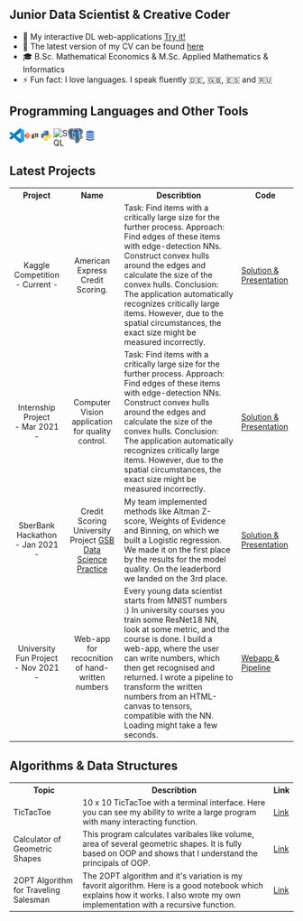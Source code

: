 
## Junior Data Scientist & Creative Coder

- 🔭 My interactive DL web-applications [Try it!][website]
- 📑 The latest version of my CV can be found [here][CV]
- 🎓 B.Sc. Mathematical Economics & M.Sc. Applied Mathematics & Informatics
- ⚡ Fun fact: I love languages. I speak fluently 🇩🇪, 🇬🇧, 🇪🇸 and 🇷🇺

## Programming Languages and Other Tools

<img align="left" alt="Visual Studio Code" width="26px" src="https://raw.githubusercontent.com/github/explore/80688e429a7d4ef2fca1e82350fe8e3517d3494d/topics/visual-studio-code/visual-studio-code.png" />
<img align="left" alt="Git" width="26px" src="https://raw.githubusercontent.com/github/explore/80688e429a7d4ef2fca1e82350fe8e3517d3494d/topics/git/git.png" />
<img align="left" alt="Git" width="26px" src="https://raw.githubusercontent.com/github/explore/80688e429a7d4ef2fca1e82350fe8e3517d3494d/topics/python/python.png" />
<img align="left" alt="SQL" width="26px" src="https://www.pngall.com/wp-content/uploads/2017/05/Copyright-Symbol-R-Free-Download-PNG.png" />
<img align="left" alt="Git" width="26px" src="https://raw.githubusercontent.com/github/explore/80688e429a7d4ef2fca1e82350fe8e3517d3494d/topics/postgresql/postgresql.png" />
<img align="left" alt="SQL" width="26px" src="https://raw.githubusercontent.com/github/explore/80688e429a7d4ef2fca1e82350fe8e3517d3494d/topics/sql/sql.png" />

<br />
<br />


## Latest Projects

<table>
<tr>
  <th>Project</th>
  <th>Name</th>
  <th>Describtion</th>
  <th>Code</th>
</tr>
<tr>
  <td> <p align="center"> 
    Kaggle Competition <br> - Current - 
  </p> </td>
  <td> <p align="center"> 
    American Express Credit Scoring.
  </p> </td>
  <td> Task: Find items with a critically large size for the further process. Approach: Find edges of these items with edge-detection NNs. Construct convex hulls around the edges and calculate the size of the convex hulls. Conclusion: The application automatically recognizes critically large items. However, due to the spatial circumstances, the exact size might be measured incorrectly.</td>
  <td><a href = "https://github.com/gzguevara/Data-Science/tree/master/SberBank%20Hackathon">Solution & Presentation</a></td>
</tr>

<tr>
  <td> <p align="center"> 
    Internship Project <br> - Mar 2021 -
  </p> </td>
  <td> <p align="center"> 
    Computer Vision application for quality control.
  </p> </td>
  <td>
    Task: Find items with a critically large size for the further process. Approach: Find edges of these items with edge-detection NNs. Construct convex hulls around the edges and calculate the size of the convex hulls. Conclusion: The application automatically recognizes critically large items. However, due to the spatial circumstances, the exact size might be measured incorrectly.
  </td>
  <td>
    <a href = "https://github.com/gzguevara/Data-Science/tree/master/SberBank%20Hackathon">Solution & Presentation</a>
  </td>
</tr>

<tr>
  <td> <p align="center">
    SberBank Hackathon <br> - Jan 2021 - 
  </p> </td>
  <td> <p align="center"> 
    Credit Scoring University Project <a href = "https://dsbattle.com/hackathons/gsb/">GSB Data Science Practice</a>
  </p> </td>
  <td>My team implemented methods like Altman Z-score, Weights of Evidence and Binning, on which we built a Logistic regression. We made it on the first place by the results for the model quality. On the leaderbord we landed on the 3rd place.</td>
  <td><a href = "https://github.com/gzguevara/Data-Science/tree/master/SberBank%20Hackathon">Solution & Presentation</a></td>
</tr>
<tr>
  <td> <p align="center">
    University Fun Project <br> - Nov 2021 - 
  </p> </td>
  <td> <p align="center">
    Web-app for recocnition of hand-written numbers
  </p> </td>
  <td>Every young data scientist starts from MNIST numbers :) In university courses you train some ResNet18 NN, look at some metric, and the course is done. I build a web-app, where the user can write numbers, which then get recognised and returned. I wrote a pipeline to transform the written numbers from an HTML-canvas to tensors, compatible with the NN. Loading might take a few seconds.</td>
  <td><a href = "https://erich-ganz-cv.herokuapp.com/sketch_pad"> Webapp </a> & <a href = "https://github.com/gzguevara/Data-Science/blob/master/Deep%20Learning/MNIST_Pipeline.ipynb"> Pipeline </a></td>
</tr> 
</table>

## Algorithms & Data Structures

<table>
<tr>
  <th>Topic</th>
  <th>Describtion</th>
  <th>Link</th>
</tr> 
<tr>
  <td>TicTacToe</td>
  <td> 10 x 10 TicTacToe with a terminal interface. Here you can see my ability to write a large program with many interacting function.</td>
  <td><a href = "https://github.com/gzguevara/Complete-Programs/blob/master/TicTacToe.py">Link</a></td>
</tr>
<tr>
  <td>Calculator of Geometric Shapes</td>
  <td>This program calculates varibales like volume, area of several geometric shapes. It is fully based on OOP and shows that I understand the principals of OOP.</td>
  <td><a href = "https://github.com/gzguevara/Complete-Programs/tree/master/CalculatorGrometricsFroms">Link</a></td>
</tr> 
<tr>
  <td>2OPT Algorithm for Traveling Salesman</td>
  <td>The 2OPT algorithm and it's variation is my favorit algorithm. Here is a good notebook which explains how it works. I also wrote my own implementation with a recursive function.</td>
  <td><a href = "https://github.com/gzguevara/Algorithms-And-Programming-Skills/blob/master/TravelingSalesman.ipynb">Link</a></td>
</tr> 
</table>


[website]: https://erich-ganz-cv.herokuapp.com/sketch_pad
[CV]: https://github.com/gzguevara/gzguevara/blob/master/cvErichGanz.pdf

